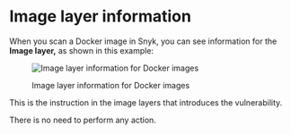 # Image layer information

When you scan a Docker image in Snyk, you can see information for the **Image layer,** as shown in this example:

<figure><img src="../../../.gitbook/assets/screenshot_2021-02-12_at_15.55.03.png" alt="Image layer information for Docker images"><figcaption><p>Image layer information for Docker images</p></figcaption></figure>

This is the instruction in the image layers that introduces the vulnerability.

There is no need to perform any action.
